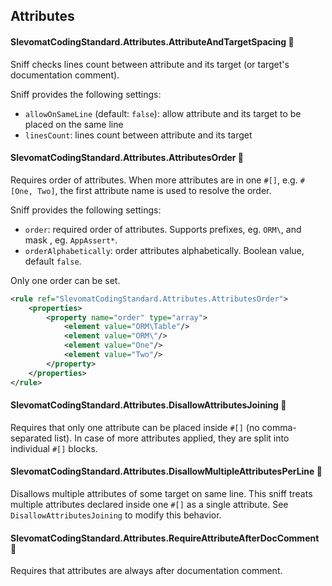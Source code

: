 ## Attributes

#### SlevomatCodingStandard.Attributes.AttributeAndTargetSpacing 🔧

Sniff checks lines count between attribute and its target (or target's documentation comment).

Sniff provides the following settings:

* `allowOnSameLine` (default: `false`): allow attribute and its target to be placed on the same line
* `linesCount`: lines count between attribute and its target

#### SlevomatCodingStandard.Attributes.AttributesOrder 🔧

Requires order of attributes. When more attributes are in one `#[]`, e.g. `#[One, Two]`, the first attribute name is used to resolve the order.

Sniff provides the following settings:

* `order`: required order of attributes. Supports prefixes, eg. `ORM\`, and mask , eg. `AppAssert*`.
* `orderAlphabetically`: order attributes alphabetically. Boolean value, default `false`.

Only one order can be set.

```xml
<rule ref="SlevomatCodingStandard.Attributes.AttributesOrder">
	<properties>
		<property name="order" type="array">
			<element value="ORM\Table"/>
			<element value="ORM\"/>
			<element value="One"/>
			<element value="Two"/>
		</property>
	</properties>
</rule>
```

#### SlevomatCodingStandard.Attributes.DisallowAttributesJoining 🔧

Requires that only one attribute can be placed inside `#[]` (no comma-separated list). In case of more attributes applied, they are split into individual `#[]` blocks.

#### SlevomatCodingStandard.Attributes.DisallowMultipleAttributesPerLine 🔧

Disallows multiple attributes of some target on same line.
This sniff treats multiple attributes declared inside one `#[]` as a single attribute. See `DisallowAttributesJoining` to modify this behavior.

#### SlevomatCodingStandard.Attributes.RequireAttributeAfterDocComment 🔧

Requires that attributes are always after documentation comment.

